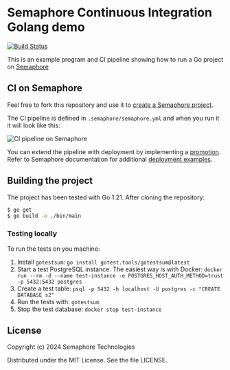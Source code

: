 # Semaphore Continuous Integration Golang demo

[![Build Status](https://semaphore-demos.semaphoreci.com/badges/semaphore-demo-go/branches/fork-and-run.svg)](https://semaphore-demos.semaphoreci.com/projects/semaphore-demo-go)

This is an example program and CI pipeline showing how to run a Go project on [Semaphore](https://semaphoreci.com)

## CI on Semaphore

Feel free to fork this repository and use it to [create a Semaphore project][create-project].

The CI pipeline is defined in `.semaphore/semaphore.yml` and when you run it it will look like this:

![CI pipeline on Semaphore](.semaphore/ci-pipeline.png)

You can extend the pipeline with deployment by implementing a [promotion][promotions].  Refer to Semaphore documentation for additional [deployment examples][deployment-examples].

## Building the project

The project has been tested with Go 1.21. After cloning the repository:

```bash
$ go get
$ go build -o ./bin/main
```

### Testing locally

To run the tests on you machine:

1. Install `gotestsum`: `go install gotest.tools/gotestsum@latest`
2. Start a test PostgreSQL instance. The easiest way is with Docker: 
    `docker run --rm -d --name test-instance -e POSTGRES_HOST_AUTH_METHOD=trust -p 5432:5432 postgres`
3. Create a test table: `psql -p 5432 -h localhost -U postgres -c "CREATE DATABASE s2"`
4. Run the tests with: `gotestsum`
5. Stop the test database: `docker stop test-instance`

## License

Copyright (c) 2024 Semaphore Technologies

Distributed under the MIT License. See the file LICENSE.

[create-project]: https://docs.semaphoreci.com/guided-tour/getting-started/
[promotions]: https://docs.semaphoreci.com/essentials/deploying-with-promotions/
[deployment-examples]: https://docs.semaphoreci.com/examples/tutorials-and-example-projects/#deployment
